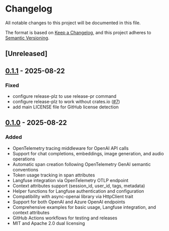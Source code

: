 # Changelog

All notable changes to this project will be documented in this file.

The format is based on [Keep a Changelog](https://keepachangelog.com/en/1.0.0/),
and this project adheres to [Semantic Versioning](https://semver.org/spec/v2.0.0.html).

## [Unreleased]

## [0.1.1](https://github.com/timvw/reqwest-openai-tracing/compare/v0.1.0...v0.1.1) - 2025-08-22

### Fixed

- configure release-plz to use release-pr command
- configure release-plz to work without crates.io ([#7](https://github.com/timvw/reqwest-openai-tracing/pull/7))
- add main LICENSE file for GitHub license detection

## [0.1.0](https://github.com/timvw/reqwest-openai-tracing/releases/tag/v0.1.0) - 2025-08-22

### Added

- OpenTelemetry tracing middleware for OpenAI API calls
- Support for chat completions, embeddings, image generation, and audio operations
- Automatic span creation following OpenTelemetry GenAI semantic conventions
- Token usage tracking in span attributes
- Langfuse integration via OpenTelemetry OTLP endpoint
- Context attributes support (session_id, user_id, tags, metadata)
- Helper functions for Langfuse authentication and configuration
- Compatibility with async-openai library via HttpClient trait
- Support for both OpenAI and Azure OpenAI endpoints
- Comprehensive examples for basic usage, Langfuse integration, and context attributes
- GitHub Actions workflows for testing and releases
- MIT and Apache 2.0 dual licensing

